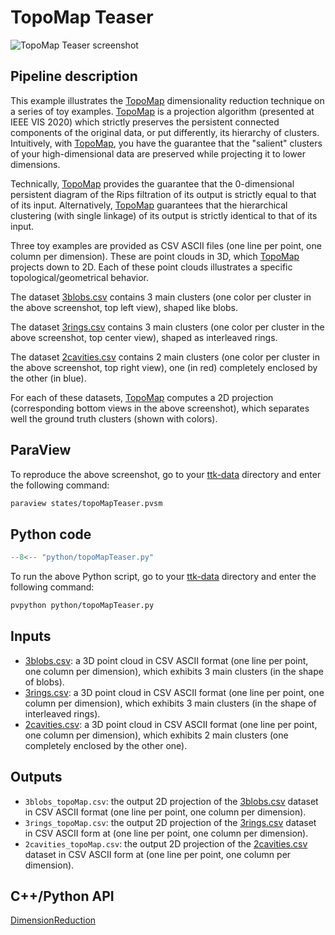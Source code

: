 # TopoMap Teaser

![TopoMap Teaser screenshot](https://topology-tool-kit.github.io/img/gallery/topoMapTeaser.jpg)

## Pipeline description
This example illustrates the [TopoMap](https://arxiv.org/abs/2009.01512) dimensionality reduction technique on a series of toy examples. [TopoMap](https://arxiv.org/abs/2009.01512) is a projection algorithm (presented at IEEE VIS 2020) which strictly preserves the persistent connected components of the original data, or put differently, its hierarchy of clusters. Intuitively, with [TopoMap](https://arxiv.org/abs/2009.01512), you have the guarantee that the "salient" clusters of your high-dimensional data are preserved while projecting it to lower dimensions.
 

Technically, [TopoMap](https://arxiv.org/abs/2009.01512) provides the guarantee that the 0-dimensional persistent diagram of the Rips filtration of its output is strictly equal to that of its input. Alternatively, [TopoMap](https://arxiv.org/abs/2009.01512) guarantees that the hierarchical clustering (with single linkage) of its output is strictly identical to that of its input. 

Three toy examples are provided as CSV ASCII files (one line per point, one column per dimension). These are point clouds in 3D, which [TopoMap](https://arxiv.org/abs/2009.01512) projects down to 2D. Each of these point clouds illustrates a specific topological/geometrical behavior.

The dataset [3blobs.csv](https://github.com/topology-tool-kit/ttk-data/raw/dev/3blobs.csv) contains 3 main clusters (one color per cluster in the above screenshot, top left view), shaped like blobs.

The dataset [3rings.csv](https://github.com/topology-tool-kit/ttk-data/raw/dev/3rings.csv) contains 3 main clusters (one color per cluster in the above screenshot, top center view), shaped as interleaved rings.

The dataset [2cavities.csv](https://github.com/topology-tool-kit/ttk-data/raw/dev/2cavities.csv) contains 2 main clusters (one color per cluster in the above screenshot, top right view), one (in red) completely enclosed by the other (in blue).

For each of these datasets, [TopoMap](https://arxiv.org/abs/2009.01512) computes a 2D projection (corresponding bottom views in the above screenshot), which separates well the ground truth clusters (shown with colors).

## ParaView
To reproduce the above screenshot, go to your [ttk-data](https://github.com/topology-tool-kit/ttk-data) directory and enter the following command:
``` bash
paraview states/topoMapTeaser.pvsm
```

## Python code

``` python  linenums="1"
--8<-- "python/topoMapTeaser.py"
```

To run the above Python script, go to your [ttk-data](https://github.com/topology-tool-kit/ttk-data) directory and enter the following command:
``` bash
pvpython python/topoMapTeaser.py
```


## Inputs
- [3blobs.csv](https://github.com/topology-tool-kit/ttk-data/raw/dev/3blobs.csv): a 3D point cloud in CSV ASCII format (one line per point, one column per dimension), which exhibits 3 main clusters (in the shape of blobs).
- [3rings.csv](https://github.com/topology-tool-kit/ttk-data/raw/dev/3rings.csv): a 3D point cloud in CSV ASCII format (one line per point, one column per dimension), which exhibits 3 main clusters (in the shape of interleaved rings).
- [2cavities.csv](https://github.com/topology-tool-kit/ttk-data/raw/dev/2cavities.csv): a 3D point cloud in CSV ASCII format (one line per point, one column per dimension), which exhibits 2 main clusters (one completely enclosed by the other one).

## Outputs
- `3blobs_topoMap.csv`: the output 2D projection of the [3blobs.csv](https://github.com/topology-tool-kit/ttk-data/raw/dev/3blobs.csv) dataset in CSV ASCII format (one line per point, one column per dimension).
- `3rings_topoMap.csv`: the output 2D projection of the [3rings.csv](https://github.com/topology-tool-kit/ttk-data/raw/dev/3rings.csv) dataset in CSV ASCII form
at (one line per point, one column per dimension).
- `2cavities_topoMap.csv`: the output 2D projection of the [2cavities.csv](https://github.com/topology-tool-kit/ttk-data/raw/dev/2cavities.csv) dataset in CSV ASCII form at (one line per point, one column per dimension).

## C++/Python API
[DimensionReduction](https://topology-tool-kit.github.io/doc/html/classttkDimensionReduction.html)
